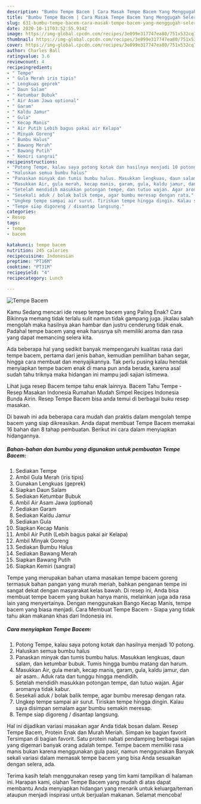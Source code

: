 ```yaml
---
description: "Bumbu Tempe Bacem | Cara Masak Tempe Bacem Yang Menggugah Selera"
title: "Bumbu Tempe Bacem | Cara Masak Tempe Bacem Yang Menggugah Selera"
slug: 631-bumbu-tempe-bacem-cara-masak-tempe-bacem-yang-menggugah-selera
date: 2020-10-11T03:52:55.934Z
image: https://img-global.cpcdn.com/recipes/3e099e317747ea80/751x532cq70/tempe-bacem-foto-resep-utama.jpg
thumbnail: https://img-global.cpcdn.com/recipes/3e099e317747ea80/751x532cq70/tempe-bacem-foto-resep-utama.jpg
cover: https://img-global.cpcdn.com/recipes/3e099e317747ea80/751x532cq70/tempe-bacem-foto-resep-utama.jpg
author: Charles Ball
ratingvalue: 3.6
reviewcount: 4
recipeingredient:
- " Tempe"
- " Gula Merah iris tipis"
- " Lengkuas geprek"
- " Daun Salam"
- " Ketumbar Bubuk"
- " Air Asam Jawa optional"
- " Garam"
- " Kaldu Jamur"
- " Gula"
- " Kecap Manis"
- " Air Putih Lebih bagus pakai air Kelapa"
- " Minyak Goreng"
- " Bumbu Halus"
- " Bawang Merah"
- " Bawang Putih"
- " Kemiri sangrai"
recipeinstructions:
- "Potong Tempe, kalau saya potong kotak dan hasilnya menjadi 10 potong."
- "Haluskan semua bumbu halus"
- "Panaskan minyak dan tumis bumbu halus. Masukkan lengkuas, daun salam, dan ketumbar bubuk. Tumis hingga bumbu matang dan harum."
- "Masukkan Air, gula merah, kecap manis, garam, gula, kaldu jamur, dan air asam.. Aduk rata dan tunggu hingga mendidih."
- "Setelah mendidih masukkan potongan tempe, dan tutuo wajan. Agar aromanya tidak kabur."
- "Sesekali aduk / bolak balik tempe, agar bumbu meresap dengan rata."
- "Ungkep tempe sampai air surut. Tiriskan tempe hingga dingin. Kalau saya disimpan semalam agar bumbu semakin meresap."
- "Tempe siap digoreng / disantap langsung."
categories:
- Resep
tags:
- tempe
- bacem

katakunci: tempe bacem 
nutrition: 245 calories
recipecuisine: Indonesian
preptime: "PT16M"
cooktime: "PT31M"
recipeyield: "4"
recipecategory: Lunch

---
```



![Tempe Bacem](https://img-global.cpcdn.com/recipes/3e099e317747ea80/751x532cq70/tempe-bacem-foto-resep-utama.jpg)

Kamu Sedang mencari ide resep tempe bacem yang Paling Enak? Cara Bikinnya memang tidak terlalu sulit namun tidak gampang juga. jikalau salah mengolah maka hasilnya akan hambar dan justru cenderung tidak enak. Padahal tempe bacem yang enak harusnya sih memiliki aroma dan rasa yang dapat memancing selera kita.

Ada beberapa hal yang sedikit banyak mempengaruhi kualitas rasa dari tempe bacem, pertama dari jenis bahan, kemudian pemilihan bahan segar, hingga cara membuat dan menyajikannya. Tak perlu pusing kalau hendak menyiapkan tempe bacem enak di mana pun anda berada, karena asal sudah tahu triknya maka hidangan ini mampu jadi sajian istimewa.

Lihat juga resep Bacem tempe tahu enak lainnya. Bacem Tahu Tempe - Resep Masakan Indonesia Rumahan Mudah Simpel Recipes Indonesia Bunda Airin. Resep Tempe Bacem bisa anda temui di berbagai buku resep masakan.


Di bawah ini ada beberapa cara mudah dan praktis dalam mengolah tempe bacem yang siap dikreasikan. Anda dapat membuat Tempe Bacem memakai 16 bahan dan 8 tahap pembuatan. Berikut ini cara dalam menyiapkan hidangannya.

<!--inarticleads1-->

##### Bahan-bahan dan bumbu yang digunakan untuk pembuatan Tempe Bacem:

1. Sediakan  Tempe
1. Ambil  Gula Merah (iris tipis)
1. Gunakan  Lengkuas (geprek)
1. Siapkan  Daun Salam
1. Sediakan  Ketumbar Bubuk
1. Ambil  Air Asam Jawa (optional)
1. Sediakan  Garam
1. Sediakan  Kaldu Jamur
1. Sediakan  Gula
1. Siapkan  Kecap Manis
1. Ambil  Air Putih (Lebih bagus pakai air Kelapa)
1. Ambil  Minyak Goreng
1. Sediakan  Bumbu Halus
1. Sediakan  Bawang Merah
1. Siapkan  Bawang Putih
1. Siapkan  Kemiri (sangrai)


Tempe yang merupakan bahan utama masakan tempe bacem goreng termasuk bahan pangan yang murah meriah, bahkan penganan tempe ini sangat dekat dengan masyarakat kelas bawah. Di resep ini, Anda bisa membuat tempe bacem yang bukan hanya manis, melainkan juga ada rasa lain yang menyertainya. Dengan menggunakan Bango Kecap Manis, tempe bacem yang biasa menjadi. Cara Membuat Tempe Bacem - Siapa yang tidak tahu akan makanan khas dari Indonesia ini. 

<!--inarticleads2-->

##### Cara menyiapkan Tempe Bacem:

1. Potong Tempe, kalau saya potong kotak dan hasilnya menjadi 10 potong.
1. Haluskan semua bumbu halus
1. Panaskan minyak dan tumis bumbu halus. Masukkan lengkuas, daun salam, dan ketumbar bubuk. Tumis hingga bumbu matang dan harum.
1. Masukkan Air, gula merah, kecap manis, garam, gula, kaldu jamur, dan air asam.. Aduk rata dan tunggu hingga mendidih.
1. Setelah mendidih masukkan potongan tempe, dan tutuo wajan. Agar aromanya tidak kabur.
1. Sesekali aduk / bolak balik tempe, agar bumbu meresap dengan rata.
1. Ungkep tempe sampai air surut. Tiriskan tempe hingga dingin. Kalau saya disimpan semalam agar bumbu semakin meresap.
1. Tempe siap digoreng / disantap langsung.


Hal ini dijadikan variasi masakan agar Anda tidak bosan dalam. Resep Tempe Bacem, Protein Enak dan Murah Meriah. Simpan ke bagian favorit Tersimpan di bagian favorit. Satu protein nabati pendamping berbagai sajian yang digemari banyak orang adalah tempe. Tempe bacem memiliki rasa manis bukan karena menggunakan gula pasir, namun menggunakan Banyak sekali variasi dalam memasak tempe bacem yang bisa Anda sesuaikan dengan selera, ada. 

Terima kasih telah menggunakan resep yang tim kami tampilkan di halaman ini. Harapan kami, olahan Tempe Bacem yang mudah di atas dapat membantu Anda menyiapkan hidangan yang menarik untuk keluarga/teman ataupun menjadi inspirasi untuk berjualan makanan. Selamat mencoba!
